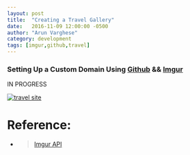 ```yaml
---
layout: post
title:  "Creating a Travel Gallery"
date:   2016-11-09 12:00:00 -0500
author: "Arun Varghese"
category: development
tags: [imgur,github,travel]
---
```


### Setting Up a Custom Domain Using [Github](https://github.com/) && [Imgur](http://imgur.com/)

IN PROGRESS

<div class="img-container">
	<a target="_blank" href="http://avarghese.me/travel"><img class="img-travel" src="http://i.imgur.com/dwloXIXh.jpg" alt
	="travel site"/></a>  
</div>

# Reference:

+ >[Imgur API](https://api.imgur.com/)  
